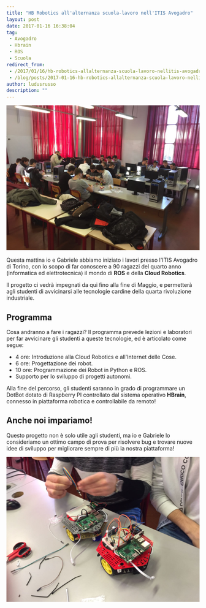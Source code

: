 ```yaml
---
title: "HB Robotics all'alternanza scuola-lavoro nell'ITIS Avogadro"
layout: post
date: 2017-01-16 16:38:04
tag:
 - Avogadro
 - Hbrain
 - ROS
 - Scuola
redirect_from:
 - /2017/01/16/hb-robotics-allalternanza-scuola-lavoro-nellitis-avogadro/
 - /blog/posts/2017-01-16-hb-robotics-allalternanza-scuola-lavoro-nellitis-avogadro
author: ludusrusso
description: ""
---
```


![roscore ROS shell](https://raw.githubusercontent.com/ludusrusso/images/master/avogadro/avogadro2.jpeg)


Questa mattina io e Gabriele abbiamo iniziato i lavori presso l'ITIS Avogadro di Torino, con lo scopo di far conoscere a 90 ragazzi del quarto anno (informatica ed elettrotecnica) il mondo di **ROS** e della **Cloud Robotics**.

Il progetto ci vedrà impegnati da qui fino alla fine di Maggio, e permetterà agli studenti di avvicinarsi alle tecnologie cardine della quarta rivoluzione industriale.

## Programma

Cosa andranno a fare i ragazzi? Il programma prevede lezioni e laboratori per far avvicinare gli studenti a queste tecnologie, ed è articolato come segue:

- 4 ore: Introduzione alla Cloud Robotics e all'Internet delle Cose.
- 6 ore: Progettazione dei robot.
- 10 ore: Programmazione dei Robot in Python e ROS.
- Supporto per lo sviluppo di progetti autonomi.

Alla fine del percorso, gli studenti saranno in grado di programmare un DotBot dotato di Raspberry PI controllato dal sistema operativo **HBrain**, connesso in piattaforma robotica e controllabile da remoto!

## Anche noi impariamo!

Questo progetto non è solo utile agli studenti, ma io e Gabriele lo consideriamo un ottimo campo di prova per risolvere bug e trovare nuove idee di sviluppo per migliorare sempre di più la nostra piattaforma!

![roscore ROS shell](https://raw.githubusercontent.com/ludusrusso/images/master/avogadro/avogadro3.jpeg)
